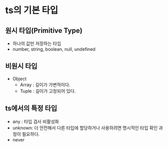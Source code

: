# ts의 기본 타입

## 원시 타입(Primitive Type)

- 하나의 값만 저장하는 타입
- number, string, boolean, null, undefined

## 비원시 타입

- Object
  - Array : 길이가 가변적이다.
  - Tuple : 길이가 고정되어 있다.

## ts에서의 특정 타입

- any : 타입 검사 비활성화
- unknown: 더 안전해서 다른 타입에 할당하거나 사용하려면 명시적인 타입 확인 과정이 필요하다.
- never
